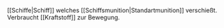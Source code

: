 [[Schiffe|Schiff]] welches [[Schiffsmunition|Standartmunition]] verschießt.
Verbraucht [[Kraftstoff]] zur Bewegung.
